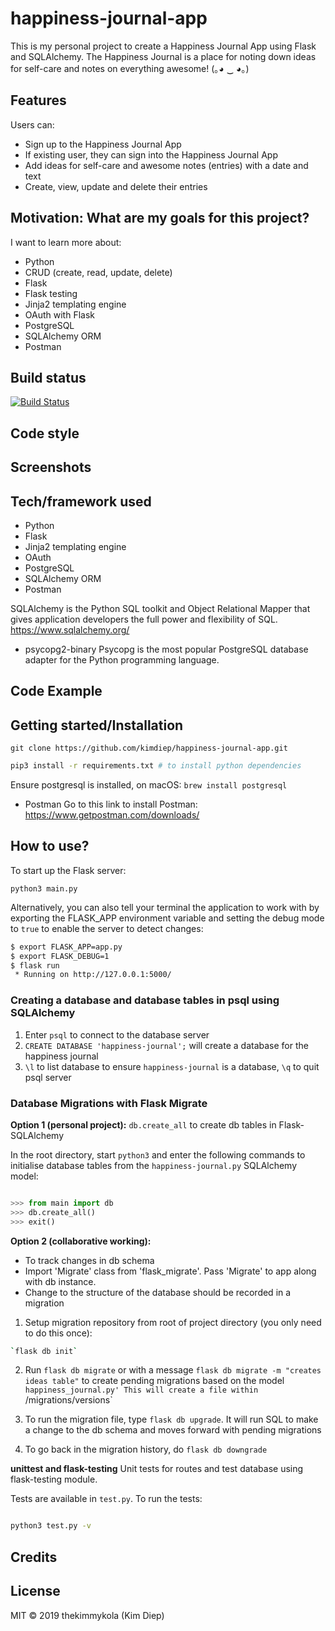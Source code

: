 # happiness-journal-app

This is my personal project to create a Happiness Journal App using Flask and SQLAlchemy. The Happiness Journal is a place for noting down ideas for self-care and notes on everything awesome! (｡◕ ‿ ◕｡)

## Features

Users can:

- Sign up to the Happiness Journal App
- If existing user, they can sign into the Happiness Journal App
- Add ideas for self-care and awesome notes (entries) with a date and text
- Create, view, update and delete their entries

## Motivation: What are my goals for this project?

I want to learn more about:

- Python
- CRUD (create, read, update, delete)
- Flask
- Flask testing
- Jinja2 templating engine
- OAuth with Flask
- PostgreSQL
- SQLAlchemy ORM
- Postman

## Build status

[![Build Status](https://travis-ci.org/kimdiep/happiness-journal-app.svg?branch=master)](https://travis-ci.org/kimdiep/happiness-journal-app)

## Code style

## Screenshots

## Tech/framework used

- Python
- Flask
- Jinja2 templating engine
- OAuth
- PostgreSQL
- SQLAlchemy ORM
- Postman

SQLAlchemy is the Python SQL toolkit and Object Relational Mapper that gives application developers the full power and flexibility of SQL.
https://www.sqlalchemy.org/

- psycopg2-binary
Psycopg is the most popular PostgreSQL database adapter for the Python programming language.

## Code Example

## Getting started/Installation

`git clone https://github.com/kimdiep/happiness-journal-app.git`

```bash
pip3 install -r requirements.txt # to install python dependencies
```

Ensure postgresql is installed, on macOS:
`brew install postgresql`

- Postman
Go to this link to install Postman:
https://www.getpostman.com/downloads/


## How to use?

To start up the Flask server:

`python3 main.py`

Alternatively, you can also tell your terminal the application to work with by exporting the FLASK_APP environment variable and setting the debug mode to `true` to enable the server to detect changes:

```bash
$ export FLASK_APP=app.py
$ export FLASK_DEBUG=1
$ flask run
 * Running on http://127.0.0.1:5000/
```


### Creating a database and database tables in psql using SQLAlchemy

1. Enter `psql` to connect to the database server
2. `CREATE DATABASE 'happiness-journal';` will create a database for the happiness journal
3. `\l` to list database to ensure `happiness-journal` is a database, `\q` to quit psql server

### Database Migrations with Flask Migrate

**Option 1 (personal project):**
`db.create_all` to create db tables in Flask-SQLAlchemy

 In the root directory, start `python3` and enter the following commands to initialise database tables from the `happiness-journal.py` SQLAlchemy model:

```python

>>> from main import db
>>> db.create_all()
>>> exit()

```

**Option 2 (collaborative working):**
- To track changes in db schema
- Import 'Migrate' class from 'flask_migrate'. Pass 'Migrate' to app along with db instance.
- Change to the structure of the database should be recorded in a migration

1. Setup migration repository from root of project directory (you only need to do this once):

```bash
`flask db init`
```

2. Run `flask db migrate` or with a message `flask db migrate -m "creates ideas table"` to create pending migrations based on the model `happiness_journal.py'
This will create a file within `/migrations/versions`

3. To run the migration file, type `flask db upgrade`. It will run SQL to make a change to the db schema and moves forward with pending migrations

4. To go back in the migration history, do `flask db downgrade`


**unittest and flask-testing**
Unit tests for routes and test database using flask-testing module.

Tests are available in `test.py`. To run the tests:

```bash

python3 test.py -v

```

## Credits

## License

MIT © 2019 thekimmykola (Kim Diep)